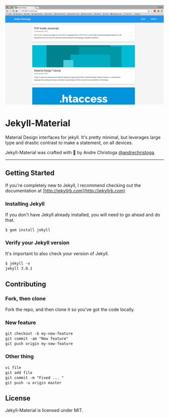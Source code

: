 ![Jekyll-Material preview](img/preview.png)
# Jekyll-Material
Material Design interfaces for jekyll.
It's pretty minimal, but leverages large type and drastic contrast to make a statement, on all devices.

Jekyll-Material was crafted with 💙 by Andre Christoga [@andrechristoga](https://twitter.com/andrechristoga).
___

## Getting Started

If you're completely new to Jekyll, I recommend checking out the documentation at [http://jekyllrb.com](http://jekyllrb.com)

### Installing Jekyll

If you don't have Jekyll already installed, you will need to go ahead and do that.
```shell
$ gem install jekyll
```

### Verify your Jekyll version

It's important to also check your version of Jekyll.
```shell
$ jekyll -v
jekyll 3.0.1
```

## Contributing
### Fork, then clone
Fork the repo, and then clone it so you've got the code locally.

### New feature
```shell
git checkout -b my-new-feature
git commit -am "New feature"
git push origin my-new-feature
```

### Other thing
```
vi file
git add file
git commit -m "Fixed ... "
git push -u origin master
```

## License
Jekyll-Material is licensed under MIT.
